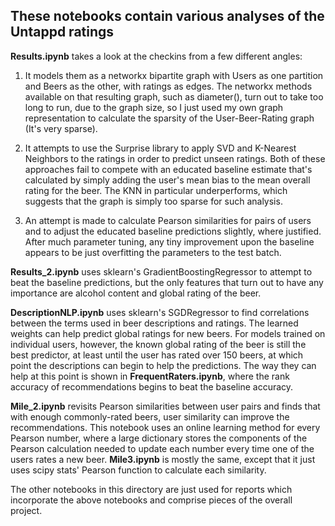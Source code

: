 ## These notebooks contain various analyses of the Untappd ratings  

<b>Results.ipynb</b> takes a look at the checkins from a few different angles:  

1) It models them as a networkx bipartite graph with Users as one partition and Beers as the other, with ratings as edges.  The networkx methods available on that resulting graph, such as diameter(), turn out to take too long to run, due to the graph size, so I just used my own graph representation to calculate the sparsity of the User-Beer-Rating graph (It's very sparse).

2) It attempts to use the Surprise library to apply SVD and K-Nearest Neighbors to the ratings in order to predict unseen ratings.  Both of these approaches fail to compete with an educated baseline estimate that's calculated by simply adding the user's mean bias to the mean overall rating for the beer.  The KNN in particular underperforms, which suggests that the graph is simply too sparse for such analysis.

3) An attempt is made to calculate Pearson similarities for pairs of users and to adjust the educated baseline predictions slightly, where justified.  After much parameter tuning, any tiny improvement upon the baseline appears to be just overfitting the parameters to the test batch.

<b>Results_2.ipynb</b> uses sklearn's GradientBoostingRegressor to attempt to beat the baseline predictions, but the only features that turn out to have any importance are alcohol content and global rating of the beer.  

<b>DescriptionNLP.ipynb</b> uses sklearn's SGDRegressor to find correlations between the terms used in beer descriptions and ratings.  The learned weights can help predict global ratings for new beers.  For models trained on individual users, however, the known global rating of the beer is still the best predictor, at least until the user has rated over 150 beers, at which point the descriptions can begin to help the predictions.  The way they can help at this point is shown in <b>FrequentRaters.ipynb</b>, where the rank accuracy of recommendations begins to beat the baseline accuracy.  

<b>Mile_2.ipynb</b> revisits Pearson similarities between user pairs and finds that with enough commonly-rated beers, user similarity can improve the recommendations.  This notebook uses an online learning method for every Pearson number, where a large dictionary stores the components of the Pearson calculation needed to update each number every time one of the users rates a new beer.  <b>Mile3.ipynb</b> is mostly the same, except that it just uses scipy stats' Pearson function to calculate each similarity.

The other notebooks in this directory are just used for reports which incorporate the above notebooks and comprise pieces of the overall project.



